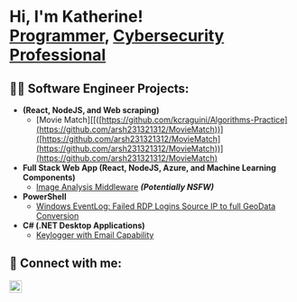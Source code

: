 <h1>Hi, I'm Katherine! <br/><a href="https://github.com/joshmadakor1">Programmer</a>, <a href="https://www.linkedin.com/in/katherine-raguini-student/">Cybersecurity Professional</a>

<h2>👨‍💻 Software Engineer Projects:</h2>

- <b>(React, NodeJS, and Web scraping)</b>
  - [Movie Match][[([https://github.com/kcraguini/Algorithms-Practice](https://github.com/arsh231321312/MovieMatch))]([https://github.com/arsh231321312/MovieMatch](https://github.com/arsh231321312/MovieMatch))](https://github.com/arsh231321312/MovieMatch)
- <b>Full Stack Web App (React, NodeJS, Azure, and Machine Learning Components)</b>
  - [Image Analysis Middleware](https://github.com/joshmadakor1/4chan-Image-Analysis-Middleware-C964) <b><i>(Potentially NSFW)</b></i>
- <b>PowerShell</b>
  - [Windows EventLog: Failed RDP Logins Source IP to full GeoData Conversion](https://github.com/joshmadakor1/Sentinel-Lab)
- <b>C# (.NET Desktop Applications)</b>
  - [Keylogger with Email Capability](https://github.com/joshmadakor1/Key-Logger-With-Email)

 


<h2> 🤳 Connect with me:</h2>

[<img align="left" alt="KatherineRaguini | LinkedIn" width="22px" src="https://cdn.jsdelivr.net/npm/simple-icons@v3/icons/linkedin.svg" />][linkedin]



[linkedin]: https://www.linkedin.com/in/katherine-raguini-student/

<!--
**kcraguini/kcraguini** is a ✨ _special_ ✨ repository because its `README.md` (this file) appears on your GitHub profile.

Here are some ideas to get you started:

- 🔭 I’m currently working on ...
- 🌱 I’m currently learning ...
- 👯 I’m looking to collaborate on ...
- 🤔 I’m looking for help with ...
- 💬 Ask me about ...
- 📫 How to reach me: ...
- 😄 Pronouns: ...
- ⚡ Fun fact: ...
-->

